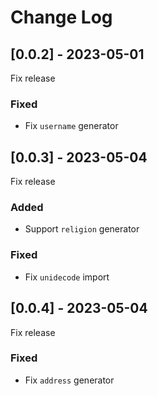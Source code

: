 
# Change Log

## [0.0.2] - 2023-05-01

Fix release

### Fixed

- Fix `username` generator

## [0.0.3] - 2023-05-04

Fix release

### Added

- Support `religion` generator

### Fixed

- Fix `unidecode` import

## [0.0.4] - 2023-05-04

Fix release

### Fixed

- Fix `address` generator
